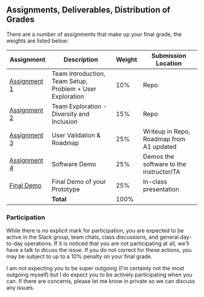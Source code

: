 Assignments, Deliverables, Distribution of Grades
---

There are a number of assignments that make up your final grade, the weights are listed below:

| Assignment | Description | Weight | Submission Location |
| --- | --- | --- | --- |
| [Assignment 1](a1.md) | Team Introduction, Team Setup, Problem + User Exploration | 10% | Repo |
| [Assignment 2](a2.md) | Team Exploration - Diversity and Inclusion | 15% | Repo |
| [Assignment 3](a3.md) | User Validation & Roadmap | 25% | Writeup in Repo, Roadmap from A1 updated |
| [Assignment 4](a4.md) | Software Demo | 25% | Demos the software to the instructor/TA |
| [Final Demo](final_demo.md) | Final Demo of your Prototype | 25% | In-class presentation |
| | **Total** | 100% | |

### Participation

While there is no explicit mark for participation, you are expected to be active in the Slack group, team chats, class discussions, and general day-to-day operations. If it is noticed that you are not participating at all, we'll have a talk to dicuss the issue. If you do not correct for these actions, you may be subject to up to a 10% penalty on your final grade.

I am not expecting you to be super outgoing (I'm certainly not the most outgoing myself) but I do expect you to be actively participating when you can. If there are concerns, please let me know in private so we can discuss any issues.
